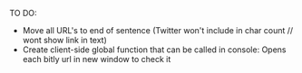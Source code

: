 TO DO:

- Move all URL's to end of sentence (Twitter won't include in char count // wont show link in text)
- Create client-side global function that can be called in console: Opens each bitly url in new window to check it


